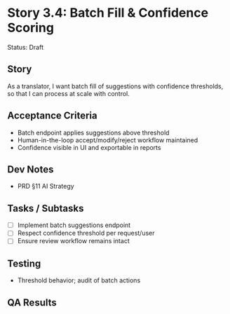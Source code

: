 # Story 3.4: Batch Fill & Confidence Scoring

Status: Draft

## Story

As a translator,
I want batch fill of suggestions with confidence thresholds,
so that I can process at scale with control.

## Acceptance Criteria

- Batch endpoint applies suggestions above threshold
- Human-in-the-loop accept/modify/reject workflow maintained
- Confidence visible in UI and exportable in reports

## Dev Notes

- PRD §11 AI Strategy

## Tasks / Subtasks

- [ ] Implement batch suggestions endpoint
- [ ] Respect confidence threshold per request/user
- [ ] Ensure review workflow remains intact

## Testing

- Threshold behavior; audit of batch actions

## QA Results
